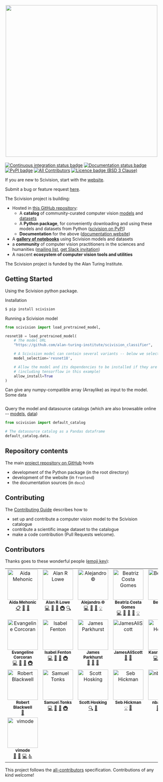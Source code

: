 <h1 align="center">
<img src="https://raw.githubusercontent.com/alan-turing-institute/scivision/main/imgs/logo_name.png" width="500"/>
</h1>

[![Continuous integration status badge](https://github.com/alan-turing-institute/scivision/actions/workflows/scivision.yml/badge.svg)](ttps://github.com/alan-turing-institute/scivision/actions/workflows/scivision.yml)
[![Documentation status badge](https://readthedocs.org/projects/scivision/badge/?version=latest)](https://scivision.readthedocs.io/en/latest/?badge=latest)
[![PyPI badge](https://img.shields.io/pypi/v/scivision)](https://pypi.org/project/scivision/)
[![All Contributors](https://img.shields.io/github/all-contributors/alan-turing-institute/scivision?color=ee8449)](#contributors)
[![Licence badge (BSD 3 Clause)](https://img.shields.io/badge/License-BSD_3--Clause-blue.svg)](https://github.com/alan-turing-institute/scivision/blob/main/LICENSE)

If you are new to Scivision, start with the [website](https://sci.vision/).

Submit a bug or feature request [here](https://github.com/alan-turing-institute/scivision/issues).

The Scivision project is building:

- Hosted in [this GitHub repository](https://github.com/alan-turing-institute/scivision):
  - A **catalog** of community-curated computer vision [models](https://sci.vision/#/model-grid) and [datasets](https://sci.vision/#/datasource-grid)
  - A **Python package**, for conveniently downloading and using these models and datasets from Python ([scivision on PyPI](https://pypi.org/project/scivision/))
  - **Documentation** for the above ([documentation website](https://scivision.readthedocs.io/en/latest/))
- A [**gallery of notebooks**](https://github.com/scivision-gallery) using Scivision models and datasets
- a **community** of computer vision practitioners in the sciences and humanities
   ([mailing list](https://scivision.substack.com/), [get Slack invitation](https://docs.google.com/forms/d/e/1FAIpQLSfDPbsb_CWApnodHlNyOQMQdKhKA9meJi_SAuh8K8dVpbIiDA/viewform))
- A nascent **ecosystem of computer vision tools and utilities**

The Scivision project is funded by the Alan Turing Institute.

## Getting Started

Using the Scivision python package.

Installation

```sh
$ pip install scivision
```

Running a Scivision model

```python
from scivision import load_pretrained_model, 

resnet18 = load_pretrained_model(
    # The model URL
    "https://github.com/alan-turing-institute/scivision_classifier",

    # A Scivision model can contain several variants -- below we select the one to use
    model_selection='resnet18',

    # Allow the model and its dependencies to be installed if they are not already
    # (including tensorflow in this example)
    allow_install=True
)
```

Can give any numpy-compatible array (Arraylike) as input to the model.  Some data
```python

```



Query the model and datasource catalogs (which are also browsable online -- [models](https://sci.vision/#/model-grid),
[data](https://sci.vision/#/datasource-grid))

```python
from scivision import default_catalog

# The datasource catalog as a Pandas dataframe
default_catalog.data.
```



## Repository contents

The main [project repository on GitHub](https://github.com/alan-turing-institute/scivision) hosts
  - development of the Python package (in the root directory)
  - development of the website (in `frontend`)
  - the documentation sources (in `docs`)

## Contributing

The [Contributing Guide](https://scivision.readthedocs.io/en/latest/contributing.html) describes how to
  - set up and contribute a computer vision model to the Scivision catalogue
  - contribute a scientific image dataset to the catalogue
  - make a code contribution (Pull Requests welcome).

## Contributors

Thanks goes to these wonderful people ([emoji key](https://allcontributors.org/docs/en/emoji-key)):

<!-- ALL-CONTRIBUTORS-LIST:START - Do not remove or modify this section -->
<!-- prettier-ignore-start -->
<!-- markdownlint-disable -->
<table>
  <tbody>
    <tr>
      <td align="center" valign="top" width="14.28%"><a href="https://github.com/AidaMehonic"><img src="https://avatars.githubusercontent.com/u/45169136?v=4?s=100" width="100px;" alt="Aida Mehonic"/><br /><sub><b>Aida Mehonic</b></sub></a><br /><a href="#eventOrganizing-AidaMehonic" title="Event Organizing">📋</a> <a href="https://github.com/alan-turing-institute/scivision/commits?author=AidaMehonic" title="Documentation">📖</a> <a href="#ideas-AidaMehonic" title="Ideas, Planning, & Feedback">🤔</a></td>
      <td align="center" valign="top" width="14.28%"><a href="http://lowe.cs.ucl.ac.uk"><img src="https://avatars.githubusercontent.com/u/8217795?v=4?s=100" width="100px;" alt="Alan R Lowe"/><br /><sub><b>Alan R Lowe</b></sub></a><br /><a href="https://github.com/alan-turing-institute/scivision/commits?author=quantumjot" title="Code">💻</a> <a href="#ideas-quantumjot" title="Ideas, Planning, & Feedback">🤔</a> <a href="https://github.com/alan-turing-institute/scivision/commits?author=quantumjot" title="Documentation">📖</a> <a href="#infra-quantumjot" title="Infrastructure (Hosting, Build-Tools, etc)">🚇</a> <a href="#fundingFinding-quantumjot" title="Funding Finding">🔍</a></td>
      <td align="center" valign="top" width="14.28%"><a href="https://github.com/acocac"><img src="https://avatars.githubusercontent.com/u/13321552?v=4?s=100" width="100px;" alt="Alejandro ©"/><br /><sub><b>Alejandro ©</b></sub></a><br /><a href="https://github.com/alan-turing-institute/scivision/commits?author=acocac" title="Code">💻</a> <a href="#ideas-acocac" title="Ideas, Planning, & Feedback">🤔</a> <a href="#design-acocac" title="Design">🎨</a> <a href="#example-acocac" title="Examples">💡</a></td>
      <td align="center" valign="top" width="14.28%"><a href="https://github.com/mooniean"><img src="https://avatars.githubusercontent.com/u/6002774?v=4?s=100" width="100px;" alt="Beatriz Costa Gomes"/><br /><sub><b>Beatriz Costa Gomes</b></sub></a><br /><a href="https://github.com/alan-turing-institute/scivision/commits?author=mooniean" title="Code">💻</a> <a href="#ideas-mooniean" title="Ideas, Planning, & Feedback">🤔</a> <a href="https://github.com/alan-turing-institute/scivision/commits?author=mooniean" title="Documentation">📖</a> <a href="#design-mooniean" title="Design">🎨</a> <a href="#example-mooniean" title="Examples">💡</a></td>
      <td align="center" valign="top" width="14.28%"><a href="https://github.com/lupinthief"><img src="https://avatars.githubusercontent.com/u/3716248?v=4?s=100" width="100px;" alt="Ben Evans"/><br /><sub><b>Ben Evans</b></sub></a><br /><a href="#ideas-lupinthief" title="Ideas, Planning, & Feedback">🤔</a></td>
      <td align="center" valign="top" width="14.28%"><a href="http://edchalstrey.com/"><img src="https://avatars.githubusercontent.com/u/5486164?v=4?s=100" width="100px;" alt="Ed Chalstrey"/><br /><sub><b>Ed Chalstrey</b></sub></a><br /><a href="https://github.com/alan-turing-institute/scivision/commits?author=edwardchalstrey1" title="Code">💻</a> <a href="#ideas-edwardchalstrey1" title="Ideas, Planning, & Feedback">🤔</a> <a href="https://github.com/alan-turing-institute/scivision/commits?author=edwardchalstrey1" title="Documentation">📖</a> <a href="#infra-edwardchalstrey1" title="Infrastructure (Hosting, Build-Tools, etc)">🚇</a></td>
      <td align="center" valign="top" width="14.28%"><a href="https://erioldoesdesign.github.io/"><img src="https://avatars.githubusercontent.com/u/11681324?v=4?s=100" width="100px;" alt="Eriol Fox"/><br /><sub><b>Eriol Fox</b></sub></a><br /><a href="#ideas-Erioldoesdesign" title="Ideas, Planning, & Feedback">🤔</a> <a href="#design-Erioldoesdesign" title="Design">🎨</a></td>
    </tr>
    <tr>
      <td align="center" valign="top" width="14.28%"><a href="https://github.com/evangeline-corcoran"><img src="https://avatars.githubusercontent.com/u/82043547?v=4?s=100" width="100px;" alt="Evangeline Corcoran"/><br /><sub><b>Evangeline Corcoran</b></sub></a><br /><a href="https://github.com/alan-turing-institute/scivision/commits?author=evangeline-corcoran" title="Code">💻</a> <a href="#ideas-evangeline-corcoran" title="Ideas, Planning, & Feedback">🤔</a> <a href="https://github.com/alan-turing-institute/scivision/commits?author=evangeline-corcoran" title="Documentation">📖</a> <a href="#infra-evangeline-corcoran" title="Infrastructure (Hosting, Build-Tools, etc)">🚇</a></td>
      <td align="center" valign="top" width="14.28%"><a href="https://github.com/IFenton"><img src="https://avatars.githubusercontent.com/u/5773962?v=4?s=100" width="100px;" alt="Isabel Fenton"/><br /><sub><b>Isabel Fenton</b></sub></a><br /><a href="https://github.com/alan-turing-institute/scivision/commits?author=IFenton" title="Code">💻</a> <a href="#ideas-IFenton" title="Ideas, Planning, & Feedback">🤔</a> <a href="https://github.com/alan-turing-institute/scivision/commits?author=IFenton" title="Documentation">📖</a> <a href="#infra-IFenton" title="Infrastructure (Hosting, Build-Tools, etc)">🚇</a></td>
      <td align="center" valign="top" width="14.28%"><a href="https://github.com/jmp1985"><img src="https://avatars.githubusercontent.com/u/2241889?v=4?s=100" width="100px;" alt="James Parkhurst"/><br /><sub><b>James Parkhurst</b></sub></a><br /><a href="#ideas-jmp1985" title="Ideas, Planning, & Feedback">🤔</a> <a href="#data-jmp1985" title="Data">🔣</a> <a href="#plugin-jmp1985" title="Plugin/utility libraries">🔌</a></td>
      <td align="center" valign="top" width="14.28%"><a href="https://github.com/JamesAliScott"><img src="https://avatars.githubusercontent.com/u/49982034?v=4?s=100" width="100px;" alt="JamesAliScott"/><br /><sub><b>JamesAliScott</b></sub></a><br /><a href="#ideas-JamesAliScott" title="Ideas, Planning, & Feedback">🤔</a> <a href="#data-JamesAliScott" title="Data">🔣</a></td>
      <td align="center" valign="top" width="14.28%"><a href="https://github.com/kasra-hosseini"><img src="https://avatars.githubusercontent.com/u/1899856?v=4?s=100" width="100px;" alt="Kasra Hosseini"/><br /><sub><b>Kasra Hosseini</b></sub></a><br /><a href="https://github.com/alan-turing-institute/scivision/commits?author=kasra-hosseini" title="Code">💻</a> <a href="#ideas-kasra-hosseini" title="Ideas, Planning, & Feedback">🤔</a> <a href="https://github.com/alan-turing-institute/scivision/commits?author=kasra-hosseini" title="Documentation">📖</a> <a href="#infra-kasra-hosseini" title="Infrastructure (Hosting, Build-Tools, etc)">🚇</a></td>
      <td align="center" valign="top" width="14.28%"><a href="https://github.com/MartinSJRogers"><img src="https://avatars.githubusercontent.com/u/43956226?v=4?s=100" width="100px;" alt="Martin Rogers"/><br /><sub><b>Martin Rogers</b></sub></a><br /><a href="#data-martinsjrogers" title="Data">🔣</a> <a href="#example-martinsjrogers" title="Examples">💡</a> <a href="https://github.com/alan-turing-institute/scivision/commits?author=martinsjrogers" title="Code">💻</a> <a href="#ideas-martinsjrogers" title="Ideas, Planning, & Feedback">🤔</a></td>
      <td align="center" valign="top" width="14.28%"><a href="https://miquelmassot.github.io/"><img src="https://avatars.githubusercontent.com/u/1611148?v=4?s=100" width="100px;" alt="Miquel Massot"/><br /><sub><b>Miquel Massot</b></sub></a><br /><a href="https://github.com/alan-turing-institute/scivision/commits?author=miquelmassot" title="Code">💻</a> <a href="#ideas-miquelmassot" title="Ideas, Planning, & Feedback">🤔</a> <a href="https://github.com/alan-turing-institute/scivision/commits?author=miquelmassot" title="Documentation">📖</a> <a href="#plugin-miquelmassot" title="Plugin/utility libraries">🔌</a></td>
    </tr>
    <tr>
      <td align="center" valign="top" width="14.28%"><a href="http://www.robblackwell.com"><img src="https://avatars.githubusercontent.com/u/41913?v=4?s=100" width="100px;" alt="Robert Blackwell"/><br /><sub><b>Robert Blackwell</b></sub></a><br /><a href="#ideas-RobBlackwell" title="Ideas, Planning, & Feedback">🤔</a></td>
      <td align="center" valign="top" width="14.28%"><a href="https://github.com/Tonks684"><img src="https://avatars.githubusercontent.com/u/60216815?v=4?s=100" width="100px;" alt="Samuel Tonks"/><br /><sub><b>Samuel Tonks</b></sub></a><br /><a href="https://github.com/alan-turing-institute/scivision/commits?author=Tonks684" title="Code">💻</a> <a href="#ideas-Tonks684" title="Ideas, Planning, & Feedback">🤔</a> <a href="https://github.com/alan-turing-institute/scivision/commits?author=Tonks684" title="Documentation">📖</a> <a href="#infra-Tonks684" title="Infrastructure (Hosting, Build-Tools, etc)">🚇</a></td>
      <td align="center" valign="top" width="14.28%"><a href="https://scotthosking.com"><img src="https://avatars.githubusercontent.com/u/10783052?v=4?s=100" width="100px;" alt="Scott Hosking"/><br /><sub><b>Scott Hosking</b></sub></a><br /><a href="#fundingFinding-scotthosking" title="Funding Finding">🔍</a> <a href="#ideas-scotthosking" title="Ideas, Planning, & Feedback">🤔</a></td>
      <td align="center" valign="top" width="14.28%"><a href="http://shmh40.github.io"><img src="https://avatars.githubusercontent.com/u/56727418?v=4?s=100" width="100px;" alt="Seb Hickman"/><br /><sub><b>Seb Hickman</b></sub></a><br /><a href="#example-shmh40" title="Examples">💡</a> <a href="#talk-shmh40" title="Talks">📢</a></td>
      <td align="center" valign="top" width="14.28%"><a href="https://github.com/nbarlowATI"><img src="https://avatars.githubusercontent.com/u/33832774?v=4?s=100" width="100px;" alt="nbarlowATI"/><br /><sub><b>nbarlowATI</b></sub></a><br /><a href="#ideas-nbarlowATI" title="Ideas, Planning, & Feedback">🤔</a> <a href="#eventOrganizing-nbarlowATI" title="Event Organizing">📋</a> <a href="#example-nbarlowATI" title="Examples">💡</a></td>
      <td align="center" valign="top" width="14.28%"><a href="https://github.com/ots22"><img src="https://avatars.githubusercontent.com/u/5434836?v=4?s=100" width="100px;" alt="ots22"/><br /><sub><b>ots22</b></sub></a><br /><a href="https://github.com/alan-turing-institute/scivision/commits?author=ots22" title="Code">💻</a> <a href="#ideas-ots22" title="Ideas, Planning, & Feedback">🤔</a> <a href="https://github.com/alan-turing-institute/scivision/commits?author=ots22" title="Documentation">📖</a> <a href="#infra-ots22" title="Infrastructure (Hosting, Build-Tools, etc)">🚇</a></td>
      <td align="center" valign="top" width="14.28%"><a href="https://github.com/pwochner"><img src="https://avatars.githubusercontent.com/u/78024695?v=4?s=100" width="100px;" alt="pwochner"/><br /><sub><b>pwochner</b></sub></a><br /><a href="#ideas-pwochner" title="Ideas, Planning, & Feedback">🤔</a> <a href="#eventOrganizing-pwochner" title="Event Organizing">📋</a> <a href="#example-pwochner" title="Examples">💡</a></td>
    </tr>
    <tr>
      <td align="center" valign="top" width="14.28%"><a href="https://github.com/vimode"><img src="https://avatars.githubusercontent.com/u/39148877?v=4?s=100" width="100px;" alt="vimode"/><br /><sub><b>vimode</b></sub></a><br /><a href="#ideas-vimode" title="Ideas, Planning, & Feedback">🤔</a> <a href="#design-vimode" title="Design">🎨</a> <a href="https://github.com/alan-turing-institute/scivision/commits?author=vimode" title="Code">💻</a> <a href="#a11y-vimode" title="Accessibility">️️️️♿️</a></td>
    </tr>
  </tbody>
</table>

<!-- markdownlint-restore -->
<!-- prettier-ignore-end -->

<!-- ALL-CONTRIBUTORS-LIST:END -->

This project follows the [all-contributors](https://github.com/all-contributors/all-contributors) specification. Contributions of any kind welcome!

